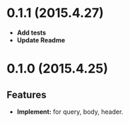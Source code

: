 # 0.1.1 (2015.4.27)

- **Add tests**
- **Update Readme**


# 0.1.0 (2015.4.25)

## Features

- **Implement:** for query, body, header.
